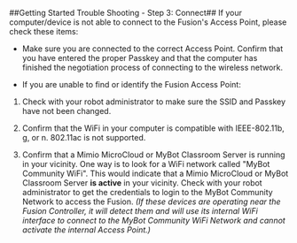 ##Getting Started Trouble Shooting - Step 3: Connect##
If your computer/device is not able to connect to the Fusion's Access Point, please check these items:  
>
>
- Make sure you are connected to the correct Access Point.  Confirm that you have entered the proper Passkey and that the computer has finished the negotiation process of connecting to the wireless network.
>  
- If you are unable to find or identify the Fusion Access Point:  
 1. Check with your robot administrator to make sure the SSID and Passkey have not been changed.  
 >
 2. Confirm that the WiFi in your computer is compatible with IEEE-802.11b, g, or n.  802.11ac is not supported.  
 >
 3. Confirm that a Mimio MicroCloud or MyBot Classroom Server is running in your vicinity.  One way is to look for a WiFi network called "MyBot Community WiFi".  This would indicate that a  Mimio MicroCloud or MyBot Classroom Server **is active** in your vicinity.  Check with your robot administrator to get the credentials to login to the MyBot Community Network to access the Fusion.  *(If these devices are operating near the Fusion Controller, it will detect them and will use its internal WiFi interface to connect to the MyBot Community WiFi Network and cannot activate the internal Access Point.)*
>
